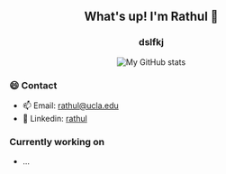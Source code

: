 
<div align="center">
	<h2>What's up! I'm Rathul 👋</h2>
	<h3>dslfkj</h3>
	<p><img src="https://github-readme-stats.vercel.app/api?username=rathull&amp;&bg_color=45,904E95,E76444&title_color=ffffff&text_color=ffffff" alt="My GitHub stats">	</p>
</div>

<h3>😄 Contact</h3>
<ul>
	<li>📫 Email: <a href="mailto:rathul@g.ucla.edu">rathul@ucla.edu</a></li>
	<li>🤵 Linkedin: <a href="https://www.linkedin.com/in/rathul/">rathul</a></li>
</ul>

<h3>Currently working on</h3>
<ul>
	<li>...</li>
</ul>
